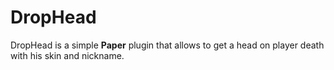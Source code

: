 # DropHead
DropHead is a simple <b>Paper</b> plugin that allows to get a head on player death with his skin and nickname.
